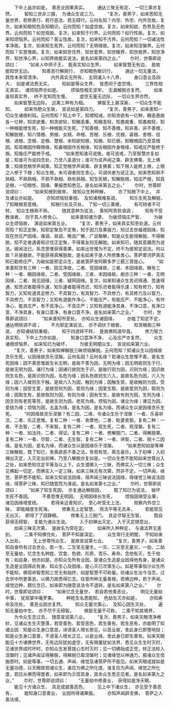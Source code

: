 <!-- { "loadSidebar": true } -->
　　下中上品亦如是，　善恶业因果真实。
　　通达三聚无有定，　一切三乘亦复然，
　　智知三世非三摄，　为诸众生说三力。
　　“复次，善男子，如来悉知无量世界，若修善行、若行恶法、若无碍行。云何名知？内空、外空、内外空故。复次，如来知眼知色及知眼识。云何而知？如虚空故。复次，如来知欲、色界及无色界。云何而知？如觉观故。复次，如来知于行界。云何而知？如行性故。复次，如来知烦恼界。云何而知？客尘性故。复次，如来知不污界。云何而知？一切诸法性本净故。复次，如来知生死界。云何而知？无明缘故。复次，如来知涅槃界。云何而知？实思惟故。复次，如来知世住界，知世爱界，知世瞋界，知世痴界，知世净界，知世净心界，以知界故能实说法。是名如来第四之业。”
　　尔时，世尊即说颂曰：
　　“如来人中师子王，　能真实知众生界，
　　如来智慧无有边，　是故能知世无边。
　　知善恶行解脱行，　亦知眼色眼识行，
　　通达一切无量法，　其性本来常清净。
　　内外真实无所有，　五阴诸入十八界，
　　身口意业及四大，　如是诸法悉无实。
　　知如是等众生界，　皆悉同于虚空境，
　　三界性相无真实，　诸烦恼界亦如是。
　　烦恼性相无坚牢，　无漏解脱亦复然，
　　如来虽知真实界，　终不言知而生慢。
　　虚空无量无边际，　一切众生界亦然，
　　如来智慧无边际，　远离三种有为相。
　　佛智无上甚深奥，　一切众生不能知，
　　如来怜愍众生故，　宣说如是第四力。
　　“复次，善男子，如来善知一切众生诸根利钝。云何而知？知上中下，知增知减，亦知贪欲有一亿种，瞋恚愚痴各一亿种，知贪欲重、知贪欲轻，知瞋恚重、知瞋恚轻，知愚痴重、知愚痴轻，知一种根能增生死，知一种根能灭生死，了知善根、知不善根，知非善、非不善根，知解脱根，知六情根、男根、女根、命根、苦根、乐根、忧根、喜根、舍根、信根、进根、念根、定根、慧根、未知欲知根，知根、知已根，知眼根因乃至意根因，知耳根因作眼根缘，知鼻根因作舌根缘，知舌根因作身根缘，知戒庄严能修于施，知施庄严能修于戒。
　　“如来悉知谁可说施，谁可说戒，乃至智慧亦复如是；知谁可为说四念处，乃至八圣道分；谁可为说声闻之乘、辟支佛乘、无上佛乘；知缘觉根学声闻乘，知正觉根学声闻乘、辟支佛乘；知下根人能修上根，上根之人修于下根；知众生根，未可调者则生舍心，可调伏者为说正法。如来悉知熟不熟相、不熟熟相、不熟不熟相、熟有熟相，知生死根，知解脱根，知庄严根，知具足根，一切根性、因缘、果报悉知悉见。是名如来第五之业。”
　　尔时，世尊即说颂曰：
　　“如来知根到彼岸，　故知众生种种解，
　　亦了知根下中上，　并及诸业亦如是。
　　亦知烦恼轻重相，　及知诸根难易调，
　　知乐生死及解脱，　了知眼根至意根。
　　知根行处及灭处，　了知一切三乘根，
　　有可转者不可转，　知众生根熟不熟。
　　随其意种为说法，　善知呵责软语调；
　　知有不受教诲者，　则于其人修舍心。
　　如来善知诸方便，　为破烦恼庄严智，
　　为破众生烦恼故，　演说如来第五业。
　　“复次，善男子，如来真实知至处道。云何而知？知正定聚，知邪定聚及不定聚，知于因力及果报力，知过去世福德因缘，知现在世庄严因缘，难调、易调，略说广解、广说略解，知是众生能得解脱、不得解脱，知不定者遇善知识住正定聚，不得善友则无解脱。如来知已，随其意趣而为说法。彼闻法已，系念思惟获得善果。如来出世惟为不定，终不为彼邪定说法。何以故？非是器故，不能获得真解脱故，是名如来于是人所修集舍心。菩萨摩诃萨真实知已勤修庄严，为破如是邪定众生，是故菩萨发阿耨多罗三藐三菩提心。
　　“如来善知贪有三种：一者、因见净故，二者、受因缘故，三者、本因缘故。瞋有三种：一者、瞋因缘故，二者、受因缘故，三者、本因缘故。痴亦三种：一者、无明因缘，二者、我见因缘，三者、疑网因缘。复次，如来知诸众生苦迟得通、苦速得通，知苦迟者能得乐速，知乐速者能得苦迟，知乐迟者能得乐速；知有修力，知有智力，又知有道具足修力、不具智力，有具智力、不具修力，有具修力及以智力，不具修力、不具智力；又知有道能作净心、不能庄严，有能庄严、不能净心，有作净心、能具庄严，有不具净心、不具庄严；又知有道能净其身、不净口意，有净口意、不净其身，有身口意净，有身口意不净。是名如来第六之业。”
　　尔时，世尊即说颂曰：
　　“如来善知所至处，　亦知众生诸因缘，
　　亦能了知定不定，　通达明晓调不调；
　　不为邪定演说法，　亦不调伏下根者。
　　知贪瞋痴三种说，　亦知诸结轻重相，
　　知于四道转不转，　是故佛知道毕竟。
　　修力智力真实知，　下中上力亦如是，
　　知身口意净不净，　心及庄严亦复然。
　　众生诸根烦恼界，　如来知已为破坏，
　　为彼无明闇众生，　宣说如来第六业。
　　“复次，善男子，如来知禅解脱三昧烦恼解脱。云何而知？知诸众生以因缘故贪乐生死，以因缘故贪乐涅槃。云何名因？云何名缘？若诸众生思惟不善，是名生死因缘；因不善思惟故生长无明，是故不善为因，无明为缘；因无明故则生于行，是故无明为因，诸行为缘；因诸行故则生于识，是故行则为因，识则为缘；因识故则生名色，是故识则为因，名色为缘；因名色故则生六入，是故名色为因，六入为缘；因六入故则生于触，是故六入为因，触则为缘；因触生受，是故触则为因，受则为缘；因受生爱，是故受则为因，爱则为缘；因爱生取，是故爱则为因，取则为缘；因取生有，是故取则为因，有则为缘；因有生生，是故有则为因，生则为缘；因生则有老死等苦，是故生则为因，老死为缘。烦恼为因，诸业为缘；诸见为因，爱结为缘；烦恼为因，五盖为缘，是名为因，是名为缘。而诸众生以是因缘贪乐生死。
　　“何因缘故贪乐涅槃？有二因、二缘，令诸众生乐于涅槃：一者、乐喜听法，二者、乐正思惟。复有二种：一者、舍摩他，二者、毗婆舍那。复有二种：一者、不去智，二者、不来智。复有二种：一者、观生死，二者、观涅槃。复有二种：一者、如法持，二者、得证。复有二种：一者、修解脱门，二者、得解脱果。复有二种：一者、尽智，二者、无生智。复有二种：一者、谛智，二者、观十二因缘。是名为因，是名为缘，而诸众生以是因缘乐于涅槃。
　　“如来悉知如是等禅三昧解脱，既了知已，舍离欲恶不善之法，有观有觉，离生喜乐，入于初禅；入初禅出灭定，入灭定出初禅，乃至八解脱亦复如是。一切众生悉不能知如来世尊出入之处，如来悉知住定平等及以上下。众生谓佛入一三昧，而佛实入一切三昧；众生见佛起一切定，而佛实入一定三昧。如来三昧无有次第，然非不定，一切声闻、缘觉、菩萨悉不能知。如来又知说法因缘，得声闻三昧说法因缘，得缘觉三昧说法因缘，得菩萨三昧，知已随意而为演说。是名如来第七之业。”
　　尔时，世尊即说颂曰：
　　“如来了知生死因，　亦复通达解脱因，
　　既了知已为说法，　破坏生死不善因。
　　不善思惟无明因，　无明因缘长生死，
　　烦恼因缘受业果，　诸见因缘增爱结。
　　若得亲近善知识，　至心听受无上法，
　　观察内外空三昧，　即能越度生死海。
　　修集无上定智慧，　观法平等无去来，
　　若能观见无出灭，　即得了了寂静眼。
　　修集无上三脱门，　具足尽智无生智，
　　既自获得无碍智，　复能为诸众生说。
　　入于初禅出灭定，　入于灭定随意出，
　　如来三昧无次第，　是故名为常在定。
　　如来所入种种定，　与诸法界无差别，
　　二乘不知佛住处，　菩萨不知甚深定。
　　众生常行无明闇，　不知如来入出处，
　　无上世尊怜众生，　是故宣说第七业。
　　“复次，善男子，如来善知自身所有过去世业，若一生、二生至无量生，一灾、二灾至无量灾，一劫、二劫至无量劫，忆念生名种姓、饮食、色貌、形质、苦乐、寿命。念他有灭，生于他有；如自身，他亦如是。亦知众生所有业因，是诸众生造是业因得他有身，是诸众生造是业因得此有身。知众生心及因缘，是心灭已次第生心。如是等事恒沙众生所不能知，佛宿命智悉知三世无有始终，如是智慧不可称量。劝诸众生汝今当念，过去世中所更善恶，以佛力故悉得忆念。往昔所种无量善根，若佛边种，若于声闻、缘觉边种，既忆念已，如来即为随意说法令不退转。是名如来第八之业。”
　　尔时，世尊即说颂曰：
　　“如来忆念无量世，　若自若他善恶业，
　　明见无量劫中事，　犹观掌中庵罗果。
　　种姓生名悉能知，　色劫生灭亦如是，
　　亦知寿命及住处，　善恶业因亦复然。
　　知众无量次第心，　及知心因生灭处，
　　遍知无量劫中生，　亦不尽于无碍智。
　　佛智无量不可称，　二乘不知其境界，
　　为令众生念过去，　随意宣说第八业。
　　“复次，善男子，如来天眼清净微妙，见诸众生生灭堕落，若受善色、若受恶色，若生善有、若生恶有，亦能明了知诸业因：知是众生身口意恶，诽谤圣人增长邪见，以恶业故，舍此身已即堕地狱；知是众生身口意善，不谤圣人增长正见，以是业缘，舍此身已即生善有。如来天眼能见十方诸佛世界，无有边际犹如虚空，无有限量犹如法界，悉见众生生时灭时，见诸世界成时坏时，亦知众生发菩提心生时灭时；见一切佛始成正觉，转正法轮入涅槃时；见诸声闻证得解脱，得解脱已取涅槃时；见诸缘觉以神通力，报诸众生信施恩时。如是等事，一切五通、声闻、缘觉及诸菩萨所不能见。如来天眼成就如是无量功德，以天眼故观诸众生，谁应为佛之所化度，谁复应为声闻、缘觉之所化度，若应从佛而得度者，如来即为示现其身，其余众生悉无见者。是名如来第九之业。”
　　尔时，世尊即说颂曰：
　　“无量劫中修善业，　获得如是净天眼，
　　能见十方诸众生，　具足成就善恶色，
　　见上中下诸众生，　亦见受于善恶有，
　　能知身口意善业，　业因所得诸果报。
　　亦知声闻辟支佛，　菩萨之人善法境，
